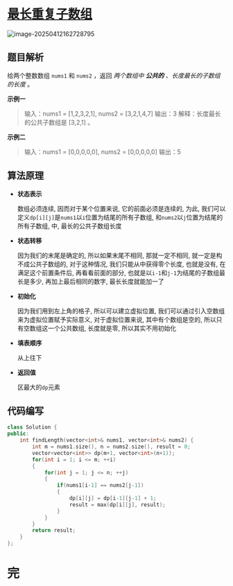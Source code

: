 # [最长重复子数组](https://leetcode.cn/problems/maximum-length-of-repeated-subarray/)

![image-20250412162728795](https://md-wind.oss-cn-nanjing.aliyuncs.com/md/20250412162728938.png)

## 题目解析

给两个整数数组 `nums1` 和 `nums2` ，返回 *两个数组中 **公共的** 、长度最长的子数组的长度* 。

**示例一**


>输入：nums1 = [1,2,3,2,1], nums2 = [3,2,1,4,7]
>输出：3
>解释：长度最长的公共子数组是 [3,2,1] 。

**示例二**


>输入：nums1 = [0,0,0,0,0], nums2 = [0,0,0,0,0]
>输出：5

## 算法原理

- **状态表示**

  数组必须连续, 因而对于某个位置来说, 它的前面必须是连续的, 为此, 我们可以定义`dp[i][j]`是`nums1`以`i`位置为结尾的所有子数组, 和`nums2`以`j`位置为结尾的所有子数组, 中, 最长的公共子数组长度

- **状态转移**

  因为我们的末尾是确定的, 所以如果末尾不相同, 那就一定不相同, 就一定是构不成公共子数组的, 对于这种情况, 我们只能从中获得零个长度, 也就是没有, 在满足这个前置条件后, 再看看前面的部分, 也就是以`i-1`和`j-1`为结尾的子数组最长是多少, 再加上最后相同的数字, 最长长度就能加一了

- **初始化**

  因为我们用到左上角的格子, 所以可以建立虚拟位置, 我们可以通过引入空数组来为虚拟位置赋予实际意义, 对于虚拟位置来说, 其中有个数组是空的, 所以只有空数组这一个公共数组, 长度就是零, 所以其实不用初始化

- **填表顺序**

  从上往下

- **返回值**

  区最大的`dp`元素

## 代码编写

```cpp
class Solution {
public:
    int findLength(vector<int>& nums1, vector<int>& nums2) {
        int m = nums1.size(), n = nums2.size(), result = 0;
        vector<vector<int>> dp(m+1, vector<int>(n+1));
        for(int i = 1; i <= m; ++i)
        {
            for(int j = 1; j <= n; ++j)
            {
                if(nums1[i-1] == nums2[j-1])
                {
                    dp[i][j] = dp[i-1][j-1] + 1;
                    result = max(dp[i][j], result);
                }
            }
        }
        return result;
    }
};
```

# 完
